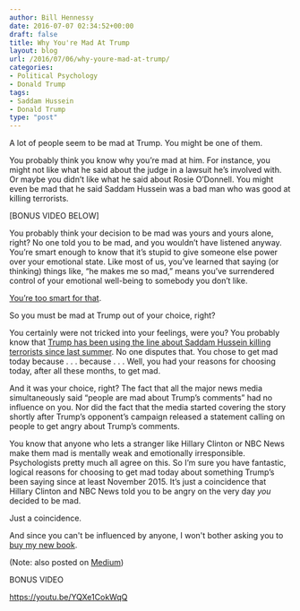 ```yaml
---
author: Bill Hennessy
date: 2016-07-07 02:34:52+00:00
draft: false
title: Why You're Mad At Trump
layout: blog
url: /2016/07/06/why-youre-mad-at-trump/
categories:
- Political Psychology
- Donald Trump
tags:
- Saddam Hussein
- Donald Trump
type: "post"
---
```


A lot of people seem to be mad at Trump. You might be one of them.





You probably think you know why you’re mad at him. For instance, you might not like what he said about the judge in a lawsuit he’s involved with. Or maybe you didn’t like what he said about Rosie O’Donnell. You might even be mad that he said Saddam Hussein was a bad man who was good at killing terrorists.





[BONUS VIDEO BELOW]





You probably think your decision to be mad was yours and yours alone, right? No one told you to be mad, and you wouldn’t have listened anyway. You’re smart enough to know that it’s stupid to give someone else power over your emotional state. Like most of us, you’ve learned that saying (or thinking) things like, “he makes me so mad,” means you’ve surrendered control of your emotional well-being to somebody you don’t like.





[You’re too smart for that](https://www.inc.com/amy-morin/9-ways-mentally-strong-people-retain-their-personal-power.html).





So you must be mad at Trump out of your choice, right?





You certainly were not tricked into your feelings, were you? You probably know that [Trump has been using the line about Saddam Hussein killing terrorists since last summer](https://www.washingtonpost.com/news/the-fix/wp/2016/07/06/trump-saddam-and-why-people-mistrust-the-media/). No one disputes that. You chose to get mad today because . . . because . . . Well, you had your reasons for choosing today, after all these months, to get mad.





And it was your choice, right? The fact that all the major news media simultaneously said “people are mad about Trump’s comments” had no influence on you. Nor did the fact that the media started covering the story shortly after Trump’s opponent’s campaign released a statement calling on people to get angry about Trump’s comments.





You know that anyone who lets a stranger like Hillary Clinton or NBC News make them mad is mentally weak and emotionally irresponsible. Psychologists pretty much all agree on this. So I’m sure you have fantastic, logical reasons for choosing to get mad today about something Trump’s been saying since at least November 2015. It’s just a coincidence that Hillary Clinton and NBC News told you to be angry on the very day _you_ decided to be mad.





Just a coincidence.





And since you can't be influenced by anyone, I won't bother asking you to [buy my new book](https://www.amazon.com/Turning-Trump-Evolution-William-Hennessy/dp/1533313598/ref=sr_1_1?ie=UTF8&qid=1467858864&sr=8-1&keywords=turning+on+trump).





(Note: also posted on [Medium](https://medium.com/@whennessy/why-youre-mad-at-trump-4f94b948853c#.d1uoh5gip))





BONUS VIDEO



https://youtu.be/YQXe1CokWqQ



